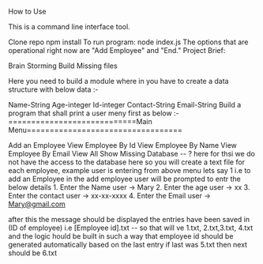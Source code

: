 How to Use

This is a command line interface tool.

Clone repo
npm install
To run program: node index.js The options that are operational right now are "Add Employee" and "End."
Project Brief:

Brain Storming Build Missing files

Here you need to build a module where in you have to create a data structure with below data :-

Name-String
Age-integer
Id-integer
Contact-String
Email-String
Build a program that shall print a user meny first as below :- ============================Main Menu==================================

Add an Employee
View Employee By Id
View Employee By Name
View Employee By Email
View All
Show Missing Database -- ?
here for thsi we do not have the access to the database here so you will create a text file for each employee, example user is entering from above menu lets say 1 i.e to add an Employee in the add employee user will be prompted to entr the below details 1. Enter the Name user -> Mary 2. Enter the age user -> xx 3. Enter the contact user -> xx-xx-xxxx 4. Enter the Email user -> Mary@gmail.com

after this the message should be displayed the entries have been saved in (ID of employee) i.e [Employee id].txt -- so that will ve 1.txt, 2.txt,3.txt, 4.txt and the logic hould be built in such a way that employee id should be generated automatically based on the last entry if last was 5.txt then next should be 6.txt 